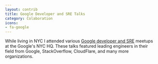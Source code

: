 ```yaml
---
layout: contrib
title: Google Developer and SRE Talks
category: Colaboration
icons:
- fa-google
---
```

While living in NYC I attended various <a href="https://developers.google.com/groups/" target="_blank">Google developer and SRE</a> meetups at the Google's NYC HQ. These talks featured leading engineers in their field from Google, StackOverflow, CloudFlare, and many more organizations.